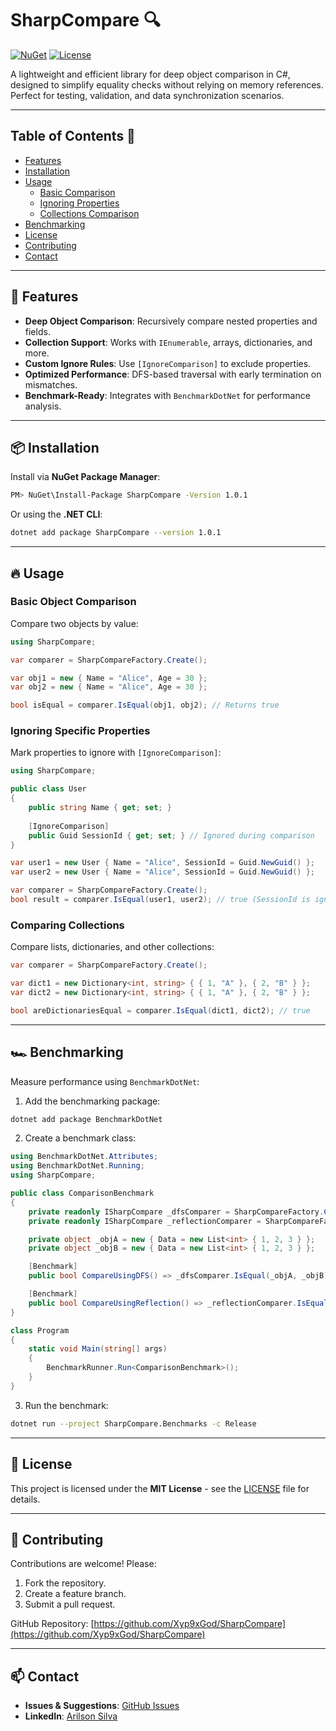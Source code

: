 # SharpCompare 🔍

[![NuGet](https://img.shields.io/nuget/v/SharpCompare.svg)](https://www.nuget.org/packages/SharpCompare/)
[![License](https://img.shields.io/badge/license-MIT-blue.svg)](https://github.com/Xyp9xGod/SharpCompare/blob/main/License.txt)

A lightweight and efficient library for deep object comparison in C#, designed to simplify equality checks without relying on memory references. Perfect for testing, validation, and data synchronization scenarios.

---

## Table of Contents 📑
- [Features](#-features)
- [Installation](#-installation)
- [Usage](#-usage)
  - [Basic Comparison](#basic-object-comparison)
  - [Ignoring Properties](#ignoring-specific-properties)
  - [Collections Comparison](#comparing-collections)
- [Benchmarking](#-benchmarking)
- [License](#-license)
- [Contributing](#-contributing)
- [Contact](#-contact)

---

## 🚀 Features
- **Deep Object Comparison**: Recursively compare nested properties and fields.
- **Collection Support**: Works with `IEnumerable`, arrays, dictionaries, and more.
- **Custom Ignore Rules**: Use `[IgnoreComparison]` to exclude properties.
- **Optimized Performance**: DFS-based traversal with early termination on mismatches.
- **Benchmark-Ready**: Integrates with `BenchmarkDotNet` for performance analysis.

---

## 📦 Installation

Install via **NuGet Package Manager**:
```sh
PM> NuGet\Install-Package SharpCompare -Version 1.0.1
```

Or using the **.NET CLI**:
```sh
dotnet add package SharpCompare --version 1.0.1
```

---

## 🔥 Usage

### Basic Object Comparison
Compare two objects by value:
```csharp
using SharpCompare;

var comparer = SharpCompareFactory.Create();

var obj1 = new { Name = "Alice", Age = 30 };
var obj2 = new { Name = "Alice", Age = 30 };

bool isEqual = comparer.IsEqual(obj1, obj2); // Returns true
```

### Ignoring Specific Properties
Mark properties to ignore with `[IgnoreComparison]`:
```csharp
using SharpCompare;

public class User
{
    public string Name { get; set; }
    
    [IgnoreComparison]
    public Guid SessionId { get; set; } // Ignored during comparison
}

var user1 = new User { Name = "Alice", SessionId = Guid.NewGuid() };
var user2 = new User { Name = "Alice", SessionId = Guid.NewGuid() };

var comparer = SharpCompareFactory.Create();
bool result = comparer.IsEqual(user1, user2); // true (SessionId is ignored)
```

### Comparing Collections
Compare lists, dictionaries, and other collections:
```csharp
var comparer = SharpCompareFactory.Create();

var dict1 = new Dictionary<int, string> { { 1, "A" }, { 2, "B" } };
var dict2 = new Dictionary<int, string> { { 1, "A" }, { 2, "B" } };

bool areDictionariesEqual = comparer.IsEqual(dict1, dict2); // true
```

---

## 🏎️ Benchmarking
Measure performance using `BenchmarkDotNet`:

1. Add the benchmarking package:
```sh
dotnet add package BenchmarkDotNet
```

2. Create a benchmark class:
```csharp
using BenchmarkDotNet.Attributes;
using BenchmarkDotNet.Running;
using SharpCompare;

public class ComparisonBenchmark
{
    private readonly ISharpCompare _dfsComparer = SharpCompareFactory.Create(useDFS: true);
    private readonly ISharpCompare _reflectionComparer = SharpCompareFactory.Create(useDFS: false);

    private object _objA = new { Data = new List<int> { 1, 2, 3 } };
    private object _objB = new { Data = new List<int> { 1, 2, 3 } };

    [Benchmark]
    public bool CompareUsingDFS() => _dfsComparer.IsEqual(_objA, _objB);

    [Benchmark]
    public bool CompareUsingReflection() => _reflectionComparer.IsEqual(_objA, _objB);
}

class Program
{
    static void Main(string[] args)
    {
        BenchmarkRunner.Run<ComparisonBenchmark>();
    }
}
```

3. Run the benchmark:
```sh
dotnet run --project SharpCompare.Benchmarks -c Release
```

---

## 📜 License
This project is licensed under the **MIT License** - see the [LICENSE](https://github.com/Xyp9xGod/SharpCompare/blob/main/License.txt) file for details.

---

## 🤝 Contributing
Contributions are welcome! Please:
1. Fork the repository.
2. Create a feature branch.
3. Submit a pull request.

GitHub Repository: [https://github.com/Xyp9xGod/SharpCompare](https://github.com/Xyp9xGod/SharpCompare)

---

## 📫 Contact
- **Issues & Suggestions**: [GitHub Issues](https://github.com/Xyp9xGod/SharpCompare/issues)
- **LinkedIn**: [Arilson Silva](https://www.linkedin.com/in/arilsonsilva/)
